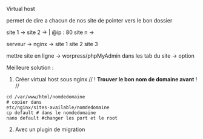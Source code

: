 Virtual host

permet de dire a chacun de nos site de pointer vers le bon dossier 

site 1 ->
site 2 ->            | @ip : 80
site n ->

serveur ->
	nginx ->
		site 1
		site 2
		site 3

mettre site en ligne -> worpress/phpMyAdmin
dans les tab du site -> option

Meilleure solution :
1. Créer virtual host sous nginx
		// ! **Trouver le bon nom de domaine avant** ! //
		
```shell
cd /var/www/html/nomdedomaine
# copier dans 
etc/nginx/sites-available/nomdedomaine
cp default # dans le nomdedomaine
nano default #changer les port et le root
```

2. Avec un plugin de migration
